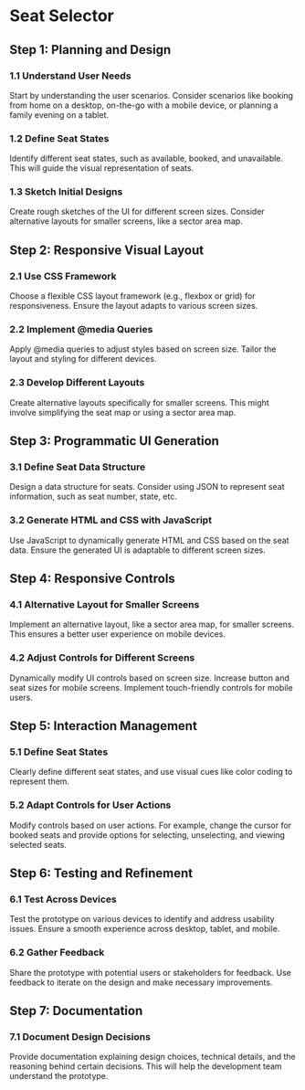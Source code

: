 # Seat Selector

## Step 1: Planning and Design

### 1.1 Understand User Needs

Start by understanding the user scenarios. Consider scenarios like booking from home on a desktop, on-the-go with a mobile device, or planning a family evening on a tablet.

### 1.2 Define Seat States

Identify different seat states, such as available, booked, and unavailable. This will guide the visual representation of seats.

### 1.3 Sketch Initial Designs

Create rough sketches of the UI for different screen sizes. Consider alternative layouts for smaller screens, like a sector area map.

## Step 2: Responsive Visual Layout

### 2.1 Use CSS Framework

Choose a flexible CSS layout framework (e.g., flexbox or grid) for responsiveness. Ensure the layout adapts to various screen sizes.

### 2.2 Implement @media Queries

Apply @media queries to adjust styles based on screen size. Tailor the layout and styling for different devices.

### 2.3 Develop Different Layouts

Create alternative layouts specifically for smaller screens. This might involve simplifying the seat map or using a sector area map.

## Step 3: Programmatic UI Generation

### 3.1 Define Seat Data Structure

Design a data structure for seats. Consider using JSON to represent seat information, such as seat number, state, etc.

### 3.2 Generate HTML and CSS with JavaScript

Use JavaScript to dynamically generate HTML and CSS based on the seat data. Ensure the generated UI is adaptable to different screen sizes.

## Step 4: Responsive Controls

### 4.1 Alternative Layout for Smaller Screens

Implement an alternative layout, like a sector area map, for smaller screens. This ensures a better user experience on mobile devices.

### 4.2 Adjust Controls for Different Screens

Dynamically modify UI controls based on screen size. Increase button and seat sizes for mobile screens. Implement touch-friendly controls for mobile users.

## Step 5: Interaction Management

### 5.1 Define Seat States

Clearly define different seat states, and use visual cues like color coding to represent them.

### 5.2 Adapt Controls for User Actions

Modify controls based on user actions. For example, change the cursor for booked seats and provide options for selecting, unselecting, and viewing selected seats.

## Step 6: Testing and Refinement

### 6.1 Test Across Devices

Test the prototype on various devices to identify and address usability issues. Ensure a smooth experience across desktop, tablet, and mobile.

### 6.2 Gather Feedback

Share the prototype with potential users or stakeholders for feedback. Use feedback to iterate on the design and make necessary improvements.

## Step 7: Documentation

### 7.1 Document Design Decisions

Provide documentation explaining design choices, technical details, and the reasoning behind certain decisions. This will help the development team understand the prototype.
